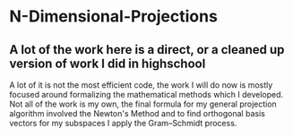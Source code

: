 # N-Dimensional-Projections
## A lot of the work here is a direct, or a cleaned up version of work I did in highschool
A lot of it is not the most efficient code, the work I will do now is mostly focused around formalizing the mathematical methods which I developed.  Not all of the work is my own, the final formula for my general projection algorithm involved the Newton's Method and to find orthogonal basis vectors for my subspaces I apply the Gram–Schmidt process.
